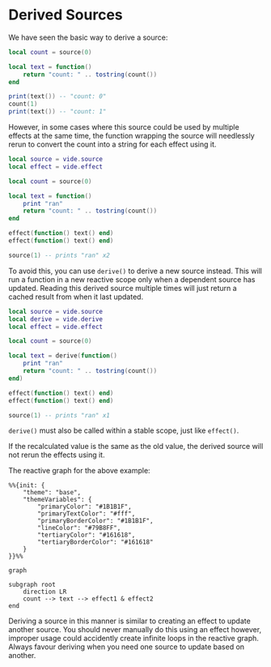 # Derived Sources

We have seen the basic way to derive a source:

```lua
local count = source(0)

local text = function()
    return "count: " .. tostring(count())
end

print(text()) -- "count: 0"
count(1)
print(text()) -- "count: 1"
```

However, in some cases where this source could be used by multiple effects at
the same time, the function wrapping the source will needlessly rerun to convert
the count into a string for each effect using it.

```lua
local source = vide.source
local effect = vide.effect

local count = source(0)

local text = function()
    print "ran"
    return "count: " .. tostring(count())
end

effect(function() text() end)
effect(function() text() end)

source(1) -- prints "ran" x2
```

To avoid this, you can use `derive()` to derive a new source instead. This will
run a function in a new reactive scope only when a dependent source has updated.
Reading this derived source multiple times will just return a cached result from
when it last updated.

```lua
local source = vide.source
local derive = vide.derive
local effect = vide.effect

local count = source(0)

local text = derive(function()
    print "ran"
    return "count: " .. tostring(count())
end)

effect(function() text() end)
effect(function() text() end)

source(1) -- prints "ran" x1
```

`derive()` must also be called within a stable scope, just like `effect()`.

If the recalculated value is the same as the old value, the derived source will
not rerun the effects using it.

The reactive graph for the above example:

```mermaid
%%{init: {
    "theme": "base",
    "themeVariables": {
        "primaryColor": "#1B1B1F",
        "primaryTextColor": "#fff",
        "primaryBorderColor": "#1B1B1F",
        "lineColor": "#79B8FF",
        "tertiaryColor": "#161618",
        "tertiaryBorderColor": "#161618"
    }
}}%%

graph

subgraph root
    direction LR
    count --> text --> effect1 & effect2
end
```

Deriving a source in this manner is similar to creating an effect to update
another source. You should never manually do this using an effect however,
improper usage could accidently create infinite loops in the reactive graph.
Always favour deriving when you need one source to update based on another.
